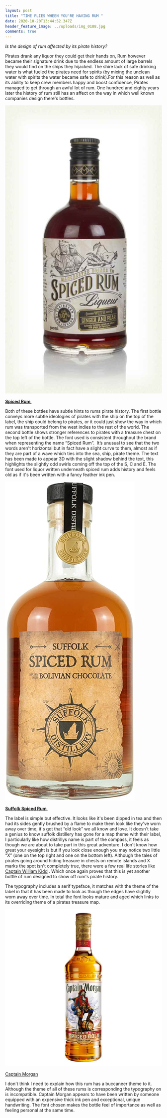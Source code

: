 ```yaml
---
layout: post
title: "TIME FLIES WHEEN YOU'RE HAVING RUM "
date: 2020-10-20T13:44:52.347Z
header_feature_image: ../uploads/img_0188.jpg
comments: true
---
```

*Is the design of rum affected by its pirate history?* 

Pirates drank any liquor they could get their hands on, Rum however became their signature drink due to the endless amount of large barrels they would find on the ships they hijacked. The shire lack of safe drinking water is what fueled the pirates need for spirits (by mixing the unclean water with spirits the water became safe to drink).For this reason as well as its ability to keep crew members happy and boost confidence, Pirates managed to get through an awful lot of rum. One hundred and eighty years later the history of rum still has an affect on the way in which well known companies design there's bottles. 

![A bottle of Spiced Rum Liqueur, ginger and pear flavoured ](../uploads/manchester-drinks-co-spiced-rum-liqueur-ginger-and-pear.jpg "Spiced Rum Liqueur, with ginger and pear ")

**[Spiced Rum ](https://www.masterofmalt.com/liqueurs/manchester-drinks-co/manchester-drinks-co-roasted-pineapple-rum-liqueurs/)**

Both of these bottles have subtle hints to rums pirate history. The first bottle conveys more subtle ideologies of pirates with the ship on the top of the label, the ship could belong to pirates, or it could just show the way in which rum was transported from the west indies to the rest of the world. The second bottle shows stronger references to pirates with a treasure chest on the top left of the bottle. The font used is consistent throughout the brand when representing the name “Spiced Rum”.  It’s unusual to see that the two words aren't horizontal but in fact have a slight curve to them, almost as if they are part of a wave which ties into the sea, ship, pirate theme. The text has been made to appear 3D with the slight shadow behind the text, this highlights the slightly odd swirls coming off the top of the S, C and E. The font used for liquor written underneath spiced rum adds history and feels old as if it's been written with a fancy feather ink pen. 

![Bottle of Suffolk Rum](../uploads/710gdljhotl._ac_sx425_.jpg "Suffolk Spiced Rum, infused with Bolivian chocolate ")

**[Suffolk Spiced Rum ](https://www.suffolkdistillery.co.uk/product/spiced-rum/)**

[](https://www.suffolkdistillery.co.uk/product/spiced-rum/)The label is simple but effective. It looks like it's been dipped in tea and then had its sides gently brushed by a flame to make them look like they've worn away over time, it's got that “old look” we all know and love. It doesn't take a genius to know suffolk distillery has gone for a map theme with their label, I particularly like how distrillys name is part of the compass, it feels as though we are about to take part in this great adventure. I don't know how great your eyesight is but if you look close enough you may notice two little “X” (one on the top right and one on the bottom left). Although the tales of pirates going around hiding treasure in chests on remote islands and X marks the spot isn't completely true, there were a few real life stories like [Captain William Kidd](<https://www.history.com/news/did-pirates-really-bury-their-treasure>) . Which once again proves that this is yet another bottle of rum designed to show off rum's pirate history. 

The typography includes a serif typeface, it matches with the theme of the label in that it has been made to look as though the edges have slightly worn away over time. In total the font looks mature and aged which links to its overriding theme of a pirates treasure map. 



![Bottle of Captain Morgan](../uploads/640x640.jpg "Captain Morgan, Original")



[Captain Morgan](https://www.sainsburys.co.uk/gol-ui/product/rum/captain-morgans-spiced-gold-70cl) 

I don't think I need to explain how this rum has a buccaneer theme to it. Although the theme of all of these rums is corresponding the typography on is incompatible. Captain Morgan appears to have been written by someone equipped with an expensive thick ink pen and exceptional, unique handwriting. The font chosen makes the bottle feel of importance as well as feeling personal at the same time.